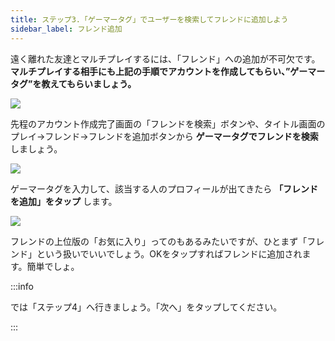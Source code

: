 ```yaml
---
title: ステップ3.「ゲーマータグ」でユーザーを検索してフレンドに追加しよう
sidebar_label: フレンド追加
---
```


遠く離れた友達とマルチプレイするには、「フレンド」への追加が不可欠です。 **マルチプレイする相手にも上記の手順でアカウントを作成してもらい、”ゲーマータグ”を教えてもらいましょう。**

![](https://cdn-ak.f.st-hatena.com/images/fotolife/s/sasigume/20210208/20210208095034.png)

先程のアカウント作成完了画面の「フレンドを検索」ボタンや、タイトル画面のプレイ→フレンド→フレンドを追加ボタンから **ゲーマータグでフレンドを検索** しましょう。

![](https://cdn-ak.f.st-hatena.com/images/fotolife/s/sasigume/20210208/20210208095121.png)

ゲーマータグを入力して、該当する人のプロフィールが出てきたら **「フレンドを追加」をタップ** します。

![](https://cdn-ak.f.st-hatena.com/images/fotolife/s/sasigume/20210208/20210208095054.png)

フレンドの上位版の「お気に入り」ってのもあるみたいですが、ひとまず「フレンド」という扱いでいいでしょう。OKをタップすればフレンドに追加されます。簡単でしょ。

:::info

では「ステップ4」へ行きましょう。「次へ」をタップしてください。

:::
